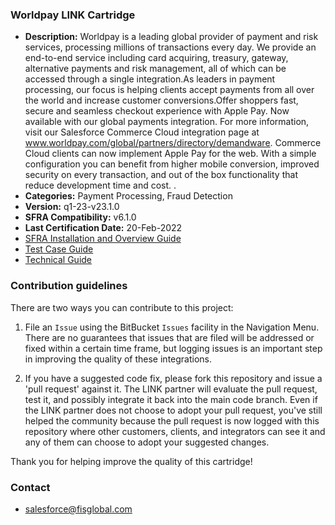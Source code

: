 
### Worldpay LINK Cartridge ###

* **Description:** Worldpay is a leading global provider of payment and risk services, processing millions of transactions every day. We provide an end-to-end service including card acquiring, treasury, gateway, alternative payments and risk management, all of which can be accessed through a single integration.As leaders in payment processing, our focus is helping clients accept payments from all over the world and increase customer conversions.Offer shoppers fast, secure and seamless checkout experience with Apple Pay. Now available with our global payments integration. For more information, visit our Salesforce Commerce Cloud integration page at www.worldpay.com/global/partners/directory/demandware. Commerce Cloud clients can now implement Apple Pay for the web. With a simple configuration you can benefit from higher mobile conversion, improved security on every transaction, and out of the box functionality that reduce development time and cost.  .
* **Categories:** Payment Processing, Fraud Detection
* **Version:** q1-23-v23.1.0
* **SFRA Compatibility:** v6.1.0
* **Last Certification Date:** 20-Feb-2022
* [SFRA Installation and Overview Guide](https://github.com/Worldpay/salesforce-commerce-cloud/blob/master/documentation/worldpay-sfra-installation-and-overview-guide.pdf)
* [Test Case Guide](https://github.com/Worldpay/salesforce-commerce-cloud/blob/master/documentation/worldpay-testing-guide.pdf)
* [Technical Guide](https://github.com/Worldpay/salesforce-commerce-cloud/blob/master/documentation/worldpay-technical-guide.pdf)

### Contribution guidelines ###
There are two ways you can contribute to this project:

1. File an `Issue` using the BitBucket `Issues` facility in the Navigation Menu.  There are no guarantees that issues that are filed will be addressed or fixed within a certain time frame, but logging issues is an important step in improving the quality of these integrations.

2. If you have a suggested code fix, please fork this repository and issue a 'pull request' against it.  The LINK partner will evaluate the pull request, test it, and possibly integrate it back into the main code branch.  Even if the LINK partner does not choose to adopt your pull request, you've still helped the community because the pull request is now logged with this repository where other customers, clients, and integrators can see it and any of them can choose to adopt your suggested changes.

Thank you for helping improve the quality of this cartridge!

### Contact ###

* <salesforce@fisglobal.com>